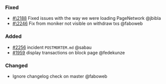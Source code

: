 ### Fixed

- [#\2188](https://github.com/cosmos/voyager/issues/2188) Fixed issues with the way we were loading PageNetwork @jbibla
- [#\2246](https://github.com/cosmos/voyager/issues/2246) Fix from moniker not visible on withdraw txs @faboweb

### Added

- [\#2256](https://github.com/cosmos/voyager/pull/2256) incident `POSTMORTEM.md` @sabau
- [\#1959](https://github.com/cosmos/voyager/issues/1959) display transactions on block page @fedekunze

### Changed
- Ignore changelog check on master @faboweb

